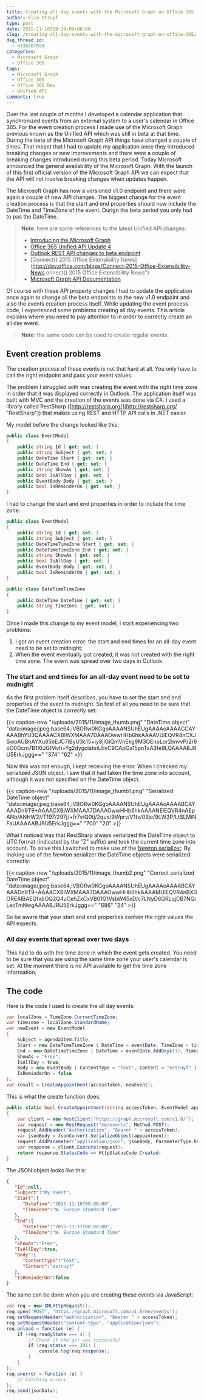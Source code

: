 ```yaml
---
title: Creating all day events with the Microsoft Graph on Office 365
author: Elio Struyf
type: post
date: 2015-11-18T19:29:09+00:00
slug: /creating-all-day-events-with-the-microsoft-graph-on-office-365/
dsq_thread_id:
  - 4330787054
categories:
  - Microsoft Graph
  - Office 365
tags:
  - Microsoft Graph
  - Office 365
  - Office 365 Dev
  - Unified API
comments: true
---
```


Over the last couple of months I developed a calendar application that synchronized events from an external system to a user's calendar in Office 365. For the event creation process I made use of the Microsoft Graph previous known as the Unified API which was still in beta at that time. During the beta of the Microsoft Graph API things have changed a couple of times. That meant that I had to update my application once they introduced breaking changes or new improvements and there were a couple of breaking changes introduced during this beta period. Today Microsoft announced the general availability of the Microsoft Graph. With the launch of this first official version of the Microsoft Graph API we can expect that the API will not involve breaking changes when updates happen.

The Microsoft Graph has now a versioned v1.0 endpoint and there were again a couple of new API changes. The biggest change for the event creation process is that the start and end properties should now include the DateTime and TimeZone of the event. Durign the beta period you only had to pas the DateTime.

> **Note**: here are some references to the latest Unified API changes:
> 
> *   [Introducing the Microsoft Graph](https://blogs.office.com/2015/11/18/day-at-connect-introducing-the-microsoft-graph/ "Introducing the Microsoft Graph")
> *   [Office 365 Unified API Update 4](http://dev.office.com/blogs/Update-4-on-Office-365-unified-API "Office 365 ified API Update 4")
> *   [Outlook REST API changes to beta endpoint](http://blogs.msdn.com/b/exchangedev/archive/2015/10/14/tlook-rest-api-changes-to-beta-endpoint-part-ii.aspx "Outlook REST API changes to beta endpoint")
> *   [Connect() 2015 Office Extensibility News](http://dev.office.com/blogs/Connect-2015-Office-Extensibility-News onnect() 2015 Office Extensibility News")
> *   [Microsoft Graph API Documentation](https://graph.microsoft.io/ "Microsoft Graph API Documentation")

Of course with these API property changes I had to update the application once again to change all the beta endpoints to the new v1.0 endpoint and also the events creation process itself. While updating the event process code, I experienced some problems creating all day events. This article explains where you need to pay attention to in order to correctly create an all day event.

> **Note**: the same code can be used to create regular events.

## Event creation problems

The creation process of these events is not that hard at all. You only have to call the right endpoint and pass your event values.

The problem I struggled with was creating the event with the right time zone in order that it was displayed correctly in Outlook. The application itself was built with MVC and the creation of the events was done via C#. I used a library called RestSharp ([http://restsharp.org/](http://restsharp.org/ "RestSharp")) that makes using REST and HTTP API calls in .NET easier.

My model before the change looked like this:

```csharp
public class EventModel
{
    public string Id { get; set; }
    public string Subject { get; set; }
    public DateTime Start { get; set; }
    public DateTime End { get; set; }
    public string ShowAs { get; set; }
    public bool IsAllDay { get; set; }
    public EventBody Body { get; set; }
    public bool IsReminderOn { get; set; }
}
```

I had to change the start and end properties in order to include the time zone.

```csharp
public class EventModel
{
    public string Id { get; set; }
    public string Subject { get; set; }
    public DateTimeTimeZone Start { get; set; }
    public DateTimeTimeZone End { get; set; }
    public string ShowAs { get; set; }
    public bool IsAllDay { get; set; }
    public EventBody Body { get; set; }
    public bool IsReminderOn { get; set; }
}

public class DateTimeTimeZone
{
    public DateTime DateTime { get; set; }
    public string TimeZone { get; set; }
}
```

Once I made this change to my event model, I start experiencing two problems:

1.  I got an event creation error: the start and end times for an all-day event need to be set to midnight;
2.  When the event eventually got created, it was not created with the right time zone. The event was spread over two days in Outlook.

### The start and end times for an all-day event need to be set to midnight

As the first problem itself describes, you have to set the start and end properties of the event to midnight. So first of all you need to be sure that the DateTime object is correctly set:

{{< caption-new "/uploads/2015/11/image_thumb.png" "DateTime object"  "data:image/jpeg;base64,iVBORw0KGgoAAAANSUhEUgAAAAoAAAACCAYAAABhYU3QAAAACXBIWXMAAA7DAAAOwwHHb6hkAAAAVUlEQVR4nCXJSwpAUBhAYXu85bEJC7IByU3c15+iy8jIGiQmVnEkg9M3OEnpLor2ImvvP/2r6oO0Ocm7B1XtJGIMvh+Yg2dygclatmUlivC9OApOa15pnTxA3fe9LQAAAABJRU5ErkJggg==" "374" "62" >}}

Now this was not enough, I kept receiving the error. When I checked my serialized JSON object, I saw that it had taken the time zone into account, although it was not specified on the DateTime object.

{{< caption-new "/uploads/2015/11/image_thumb1.png" "Serialized DateTime object"  "data:image/jpeg;base64,iVBORw0KGgoAAAANSUhEUgAAAAoAAAABCAYAAADn9T9+AAAACXBIWXMAAA7DAAAOwwHHb6hkAAAANElEQVR4nAEpANb/ANHW2//T197/297j/+fr7v/Q0tj/2qux/9Wprv/V1tv/09je/9LW3P/LtSLMiNFaUAAAAABJRU5ErkJggg==" "700" "20" >}}

What I noticed was that RestSharp always serialized the DateTime object to UTC format (indicated by the "Z" suffix) and took the current time zone into account. To solve this I switched to make use of the [Newton serializer](https://www.nuget.org/packages/newtonsoft.json/).  By making use of the Newton serializer the DateTime objects were serialized correctly:

{{< caption-new "/uploads/2015/11/image_thumb2.png" "Correct serialized DateTime object"  "data:image/jpeg;base64,iVBORw0KGgoAAAANSUhEUgAAAAoAAAABCAYAAADn9T9+AAAACXBIWXMAAA7DAAAOwwHHb6hkAAAAMUlEQVR4nBXGOREAIBAEQfxbOQ2Q4uCehZxCxVB01G1VsbW45xD/c7LNyD6QRLqjCB7NQiLecTmNwgAAAABJRU5ErkJggg==" "686" "24" >}}

So be aware that your start and end properties contain the right values the API expects.

### All day events that spread over two days

This had to do with the time zone in which the event gets created. You need to be sure that you are using the same time zone your user's calendar is set. At the moment there is no API available to get the time zone information.

## The code

Here is the code I used to create the all day events:

```csharp
var localZone = TimeZone.CurrentTimeZone;
var timezone = localZone.StandardName;
var newEvent = new EventModel
{
    Subject = agendaItem.Title,
    Start = new DateTimeTimeZone { DateTime = eventDate, TimeZone = timezone },
    End = new DateTimeTimeZone { DateTime = eventDate.AddDays(1), TimeZone = timezone },
    ShowAs = "Free",
    IsAllDay = true,
    Body = new EventBody { ContentType = "Text", Content = "estruyf" },
    IsReminderOn = false
};
var result = CreateAppointment(accessToken, newEvent);
```

This is what the create function does:

```csharp
public static bool CreateAppointment(string accessToken, EventModel appointment)
{
    var client = new RestClient("https://graph.microsoft.com/v1.0/");
    var request = new RestRequest("me/events", Method.POST);
    request.AddHeader("Authorization", "Bearer " + accessToken);    
    var jsonBody = JsonConvert.SerializeObject(appointment);
    request.AddParameter("application/json", jsonBody, ParameterType.RequestBody);
    var response = client.Execute(request);
    return response.StatusCode == HttpStatusCode.Created;
}
```

The JSON object looks like this:

```json
{  
   "Id":null,
   "Subject":"My event",
   "Start":{  
      "DateTime":"2015-11-16T00:00:00",
      "TimeZone":"W. Europe Standard Time"
   },
   "End":{  
      "DateTime":"2015-11-17T00:00:00",
      "TimeZone":"W. Europe Standard Time"
   },
   "ShowAs":"Free",
   "IsAllDay":true,
   "Body":{  
      "ContentType":"Text",
      "Content":"estruyf"
   },
   "IsReminderOn":false
}
```

The same can be done when you are creating these events via JavaScript:

```csharp
var req = new XMLHttpRequest();
req.open("POST", "https://graph.microsoft.com/v1.0/me/events");
req.setRequestHeader("authorization", "Bearer " + accessToken);
req.setRequestHeader("content-type", "application/json");
req.onload = function (e) {
    if (req.readyState === 4) {
        // Check if the get was successful
        if (req.status === 201) {
            console.log(req.response);
        }
    }
};
req.onerror = function (e) {
    // Catching errors
};
req.send(jsonData);
```